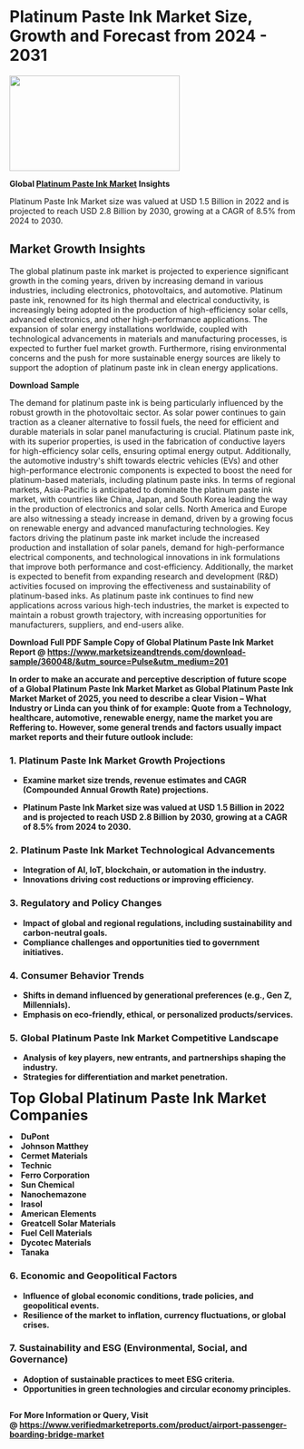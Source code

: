 <H1>Platinum Paste Ink Market Size, Growth and Forecast from 2024 - 2031</H1><img class="aligncenter size-medium wp-image-584254" src="https://thirdeyenews.in/wp-content/uploads/2024/09/Global-Market-Research-300x168.jpeg" alt="" width="300" height="168" /><p><strong>Global&nbsp;<a href="https://www.marketsizeandtrends.com/download-sample/360048/&amp;utm_source=Pulse&amp;utm_medium=201">Platinum Paste Ink Market</a> Insights</strong></p><p>Platinum Paste Ink Market size was valued at USD 1.5 Billion in 2022 and is projected to reach USD 2.8 Billion by 2030, growing at a CAGR of 8.5% from 2024 to 2030.</p><p><h2>Market Growth Insights</h2> <p>The global platinum paste ink market is projected to experience significant growth in the coming years, driven by increasing demand in various industries, including electronics, photovoltaics, and automotive. Platinum paste ink, renowned for its high thermal and electrical conductivity, is increasingly being adopted in the production of high-efficiency solar cells, advanced electronics, and other high-performance applications. The expansion of solar energy installations worldwide, coupled with technological advancements in materials and manufacturing processes, is expected to further fuel market growth. Furthermore, rising environmental concerns and the push for more sustainable energy sources are likely to support the adoption of platinum paste ink in clean energy applications.</p> <p><strong>Download Sample</strong></p> <p>The demand for platinum paste ink is being particularly influenced by the robust growth in the photovoltaic sector. As solar power continues to gain traction as a cleaner alternative to fossil fuels, the need for efficient and durable materials in solar panel manufacturing is crucial. Platinum paste ink, with its superior properties, is used in the fabrication of conductive layers for high-efficiency solar cells, ensuring optimal energy output. Additionally, the automotive industry's shift towards electric vehicles (EVs) and other high-performance electronic components is expected to boost the need for platinum-based materials, including platinum paste inks. In terms of regional markets, Asia-Pacific is anticipated to dominate the platinum paste ink market, with countries like China, Japan, and South Korea leading the way in the production of electronics and solar cells. North America and Europe are also witnessing a steady increase in demand, driven by a growing focus on renewable energy and advanced manufacturing technologies. Key factors driving the platinum paste ink market include the increased production and installation of solar panels, demand for high-performance electrical components, and technological innovations in ink formulations that improve both performance and cost-efficiency. Additionally, the market is expected to benefit from expanding research and development (R&D) activities focused on improving the effectiveness and sustainability of platinum-based inks. As platinum paste ink continues to find new applications across various high-tech industries, the market is expected to maintain a robust growth trajectory, with increasing opportunities for manufacturers, suppliers, and end-users alike. <p><strong></p><p><span class=""><strong>Download Full PDF Sample Copy of Global Platinum Paste Ink Market Report</strong> @ <a href="https://www.marketsizeandtrends.com/download-sample/360048/&amp;utm_source=Pulse&amp;utm_medium=201" target="_blank">https://www.marketsizeandtrends.com/download-sample/360048/&amp;utm_source=Pulse&amp;utm_medium=201</a></span></p><p>In order to make an accurate and perceptive description of future scope of a Global&nbsp;Platinum Paste Ink Market Market as Global&nbsp;Platinum Paste Ink Market Market of 2025, you need to describe a clear Vision &ndash; What Industry or Linda can you think of for example: Quote from a Technology, healthcare, automotive, renewable energy, name the market you are Reffering to. However, some general trends and factors usually impact market reports and their future outlook include:</p><h3>1.&nbsp;<strong>Platinum Paste Ink Market Growth Projections</strong></h3><ul><li>Examine market size trends, revenue estimates and CAGR (Compounded Annual Growth Rate) projections.</li><li><p>Platinum Paste Ink Market size was valued at USD 1.5 Billion in 2022 and is projected to reach USD 2.8 Billion by 2030, growing at a CAGR of 8.5% from 2024 to 2030.</p></li></ul><h3>2.&nbsp;<strong>Platinum Paste Ink Market Technological Advancements</strong></h3><ul><li>Integration of AI, IoT, blockchain, or automation in the industry.</li><li>Innovations driving cost reductions or improving efficiency.</li></ul><h3>3.&nbsp;<strong>Regulatory and Policy Changes</strong></h3><ul><li>Impact of global and regional regulations, including sustainability and carbon-neutral goals.</li><li>Compliance challenges and opportunities tied to government initiatives.</li></ul><h3>4.&nbsp;<strong>Consumer Behavior Trends</strong></h3><ul><li>Shifts in demand influenced by generational preferences (e.g., Gen Z, Millennials).</li><li>Emphasis on eco-friendly, ethical, or personalized products/services.</li></ul><h3>5.&nbsp;<strong>Global Platinum Paste Ink Market Competitive Landscape</strong></h3><ul><li>Analysis of key players, new entrants, and partnerships shaping the industry.</li><li>Strategies for differentiation and market penetration.</li></ul><p data-pm-slice="1 1 []"><span style="color: inherit; font-family: inherit; font-size: 25px;">Top Global Platinum Paste Ink Market Companies</span></p><div class="" data-test-id=""><p><li>DuPont</li><li> Johnson Matthey</li><li> Cermet Materials</li><li> Technic</li><li> Ferro Corporation</li><li> Sun Chemical</li><li> Nanochemazone</li><li> Irasol</li><li> American Elements</li><li> Greatcell Solar Materials</li><li> Fuel Cell Materials</li><li> Dycotec Materials</li><li> Tanaka</li></p></div><h3>6.&nbsp;<strong>Economic and Geopolitical Factors</strong></h3><ul><li>Influence of global economic conditions, trade policies, and geopolitical events.</li><li>Resilience of the market to inflation, currency fluctuations, or global crises.</li></ul><h3>7.&nbsp;<strong>Sustainability and ESG (Environmental, Social, and Governance)</strong></h3><ul><li>Adoption of sustainable practices to meet ESG criteria.</li><li>Opportunities in green technologies and circular economy principles.</li></ul><h2><strong style="font-size: 14px;">For More Information or Query, Visit @&nbsp;</strong><a style="background-color: #ffffff; font-size: 14px;" href="https://www.marketsizeandtrends.com/report/platinum-paste-ink-market/" target="_blank">https://www.verifiedmarketreports.com/product/airport-passenger-boarding-bridge-market</a></h2>
